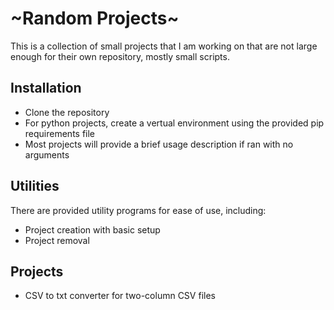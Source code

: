 # \~Random Projects\~
This is a collection of small projects that I am working on that are not large enough for their own repository, mostly small scripts.

## Installation
- Clone the repository
- For python projects, create a vertual environment using the provided pip requirements file
- Most projects will provide a brief usage description if ran with no arguments

## Utilities
There are provided utility programs for ease of use, including:
- Project creation with basic setup
- Project removal

## Projects
- CSV to txt converter for two-column CSV files

